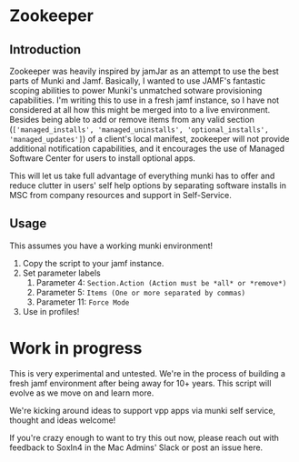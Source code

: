 Zookeeper
=============

## Introduction

Zookeeper was heavily inspired by jamJar as an attempt to use the best parts of Munki and Jamf. Basically, I wanted to use JAMF's fantastic scoping abilities to power Munki's unmatched sotware provisioning capabilities. I'm writing this to use in a fresh jamf instance, so I have not considered at all how this might be merged into to a live environment. Besides being able to add or remove items from any valid section (`['managed_installs', 'managed_uninstalls', 'optional_installs', 'managed_updates']`) of a client's local manifest, zookeeper will not provide additional notification capabilities, and it encourages the use of Managed Software Center for users to install optional apps.

This will let us take full advantage of everything munki has to offer and reduce clutter in users' self help options by separating software installs in MSC from company resources and support in Self-Service.

## Usage
This assumes you have a working munki environment!

1. Copy the script to your jamf instance.
2. Set parameter labels
    1. Parameter 4: `Section.Action (Action must be *all* or *remove*)`
    2. Parameter 5: `Items (One or more separated by commas)`
    3. Parameter 11: `Force Mode`
4. Use in profiles!

# Work in progress
This is very experimental and untested. We're in the process of building a fresh jamf environment after being away for 10+ years. This script will evolve as we move on and learn more.

We're kicking around ideas to support vpp apps via munki self service, thought and ideas welcome!

If you're crazy enough to want to try this out now, please reach out with feedback to SoxIn4 in the Mac Admins' Slack or post an issue here.
